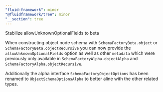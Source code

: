 ```yaml
---
"fluid-framework": minor
"@fluidframework/tree": minor
"__section": tree
---
```

Stabilize allowUnknownOptionalFields to beta

When constructing object node schema with `SchemaFactoryBeta.object` or `SchemaFactoryBeta.objectRecursive` you can now provide the `allowUnknownOptionalFields` option as well as other `metadata` which were previously only available in `SchemaFactoryAlpha.objectAlpha` and `SchemaFactoryAlpha.objectRecursive`.

Additionally the alpha interface `SchemaFactoryObjectOptions` has been renamed to `ObjectSchemaOptionsAlpha` to better aline with the other related types.
